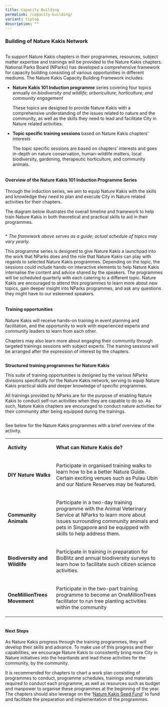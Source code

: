 ```yaml
---
title: Capacity Building
permalink: /capacity-building/
variant: tiptap
description: ""
---
```

<h3>Building of Nature Kakis Network</h3><div class="isomer-image-wrapper"><img alt="" src="/images/Groups Networking Engagement/Networking__1__Resized_2.jpg"></div><p>To support Nature Kakis chapters in their programmes, resources, subject matter expertise and trainings will be provided to the Nature Kakis chapters. National Parks Board (NParks) has developed a comprehensive framework for capacity building consisting of various opportunities in different mediums. The Nature Kakis Capacity Building Framework includes:</p><ul data-tight="true" class="tight"><li><p><strong>Nature Kakis 101 Induction programme</strong> series covering four topics annually on <em>biodiversity and wildlife; arboriculture; horticulture; and community engagement</em></p><p>These topics are designed to provide Nature Kakis with a comprehensive understanding of the issues related to nature and the community, as well as the skills they need to lead and facilitate City in Nature related activities.</p></li><li><p><strong>Topic specific training sessions</strong> based on Nature Kakis chapters’ interests</p><p>The topic specific sessions are based on chapters’ interests and goes in-depth on nature conservation, human-wildlife matters, local biodiversity, gardening, therapeutic horticulture, and community animals.</p></li></ul><div class="isomer-image-wrapper"><img alt="" src="/images/Groups Networking Engagement/networkingtalk.jpg"></div><h4>Overview of the Nature Kakis 101 Induction Programme Series</h4><p>Through the induction series, we aim to equip Nature Kakis with the skills and knowledge they need to plan and execute City in Nature related activities for their chapters.</p><p>The diagram below illustrates the overall timeline and framework to help train Nature Kakis in both theoretical and practical skills to aid in their programmes.</p><div class="isomer-image-wrapper"><img alt="" src="/images/timelinenkind.png"></div><p>* <em>The framework above serves as a guide; actual</em> <em>schedule of topics may vary yearly.</em></p><p>This programme series is designed to give Nature Kakis a launchpad into the work that NParks does and the role that Nature Kakis can play with regards to selected Nature Kakis programmes. Depending on the topic, the sessions could include hands-on interactive elements to help Nature Kakis internalise the content and advice shared by the speakers. The programmes will be scheduled quarterly with each catering to a different topic. Nature Kakis are encouraged to attend this programmes to learn more about new topics, gain deeper insight into NParks programmes, and ask any questions they might have to our esteemed speakers.</p><div class="isomer-image-wrapper"><img alt="" src="/images/Groups Networking Engagement/Picture3__2_.png"></div><h4>Training opportunities</h4><p>Nature Kakis will receive hands-on training in event planning and facilitation, and the opportunity to work with experienced experts and community leaders to learn from each other.</p><p>Chapters may also learn more about engaging their community through targeted trainings sessions with subject experts. The training sessions will be arranged after the expression of interest by the chapters.</p><div class="isomer-image-wrapper"><img alt="" src="/images/DIY Nature walks/GuideFacilitation_ChekJawa_20230805__1__Resized.jpg"></div><p><strong>Structured training programmes for Nature Kakis</strong></p><p>This suite of training opportunities is designed by the various NParks divisions specifically for the Nature Kakis network, serving to equip Nature Kakis practical skills and deeper knowledge of specific programmes.</p><p>All trainings provided by NParks are for the purpose of enabling Nature Kakis to conduct self-run activities when they are capable to do so. As such, Nature Kakis chapters are encouraged to conduct nature activities for their community after being equipped during the trainings.</p><div class="isomer-image-wrapper"><img alt="" src="/images/DIY Nature walks/GuideFacilitation_ChekJawa_20230805__11__Resized.jpg"></div><p>See below for the Nature Kakis programmes with a brief overview of the activity.</p><table><tbody><tr><td rowspan="1" colspan="1"><p><strong>Activity</strong></p></td><td rowspan="1" colspan="1"><p><strong>What can Nature Kakis do?</strong></p></td></tr><tr><td rowspan="1" colspan="1"><p><strong>DIY Nature Walks</strong></p></td><td rowspan="1" colspan="1"><p>Participate in organised training walks to learn how to be a better Nature Guide. Certain exciting venues such as Pulau Ubin and our Nature Reserves may be featured.</p></td></tr><tr><td rowspan="1" colspan="1"><p><strong>Community Animals</strong></p></td><td rowspan="1" colspan="1"><p>Participate in a two-day training programme with the Animal Veterinary Service at NParks to learn more about issues surrounding community animals and pets in Singapore and be equipped with skills to help address them.</p></td></tr><tr><td rowspan="1" colspan="1"><p><strong>Biodiversity and Wildlife</strong></p></td><td rowspan="1" colspan="1"><p>Participate in training in preparation for BioBlitz and annual biodiversity surveys to learn how to facilitate such citizen science activities.</p></td></tr><tr><td rowspan="1" colspan="1"><p><strong>OneMillionTrees Movement</strong></p></td><td rowspan="1" colspan="1"><p>Participate in the two-part training programme to become an OneMillionTrees facilitator to run tree planting activities within the community</p></td></tr></tbody></table><div class="isomer-image-wrapper"><img alt="" src="/images/DIY Nature walks/GuideFacilitation_ChekJawa_20230805__11__Resized.jpg"></div><h4>Next Steps</h4><p>As Nature Kakis progress through the training programmes, they will develop their skills and advance. To make use of this progress and their capabilities, we encourage Nature Kakis to consistently bring more City in Nature initiatives into the heartlands and lead these activities for the community, by the community.</p><p>It is recommended for chapters to chart a work plan consisting of programmes to conduct, programme schedules, trainings and materials required to conduct each programme, as well as resources such as budget and manpower to organise these programmes at the beginning of the year. The chapters should also leverage on the ‘<a href="/seed-fund/about/" rel="noopener noreferrer nofollow" target="_blank">Nature Kakis Seed Fund</a>’ to fund and facilitate the preparation and implementation of the programmes.</p>